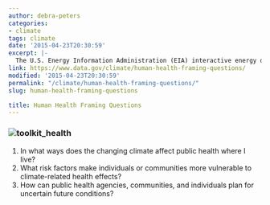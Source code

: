```yaml
---
author: debra-peters
categories:
- climate
tags: climate
date: '2015-04-23T20:30:59'
excerpt: |-
  The U.S. Energy Information Administration (EIA) interactive energy disruption maps combine real-time data feeds from NOAA's National Hurricane Center with more than 20 map layers showing the nation's energy infrastructure and resources. This new tool, available around the clock on the EIA…
link: https://www.data.gov/climate/human-health-framing-questions/
modified: '2015-04-23T20:30:59'
permalink: "/climate/human-health-framing-questions/"
slug: human-health-framing-questions

title: Human Health Framing Questions
---
```


### ![toolkit_health](https://s3-us-gov-west-1.amazonaws.com/cg-0817d6e3-93c4-4de8-8b32-da6919464e61/toolkit_health-1024x1024.png)

1.  In what ways does the changing climate affect public health where I live?
2.  What risk factors make individuals or communities more vulnerable to climate-related health effects?
3.  How can public health agencies, communities, and individuals plan for uncertain future conditions?

